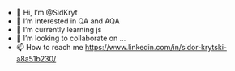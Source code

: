 - 👋 Hi, I’m @SidKryt
- 👀 I’m interested in QA and AQA
- 🌱 I’m currently learning js
- 💞️ I’m looking to collaborate on ...
- 📫 How to reach me https://www.linkedin.com/in/sidor-krytski-a8a51b230/

<!---
SidKryt/SidKryt is a ✨ special ✨ repository because its `README.md` (this file) appears on your GitHub profile.
You can click the Preview link to take a look at your changes.
--->
